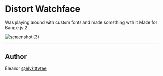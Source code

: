# Distort Watchface
Was playing around with custom fonts and made something with it
Made for Bangle.js 2

![screenshot (3)](https://user-images.githubusercontent.com/44651387/157507228-100452bf-94a6-476f-aec6-d13d5dad86d5.png)

---
## Author
Eleanor [@elykittytee](http://twitter.com/elykittytee)
